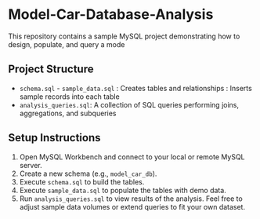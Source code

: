 # Model-Car-Database-Analysis
This repository contains a sample MySQL project demonstrating how to design, populate, and query a mode
## Project Structure
- `schema.sql` - `sample_data.sql` : Creates tables and relationships
: Inserts sample records into each table
- `analysis_queries.sql`: A collection of SQL queries performing joins, aggregations, and subqueries
## Setup Instructions
1. Open MySQL Workbench and connect to your local or remote MySQL server.
2. Create a new schema (e.g., `model_car_db`).
3. Execute `schema.sql` to build the tables.
4. Execute `sample_data.sql` to populate the tables with demo data.
5. Run `analysis_queries.sql` to view results of the analysis.
Feel free to adjust sample data volumes or extend queries to fit your own dataset.
